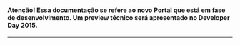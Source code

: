 #### Atenção! Essa documentação se refere ao novo Portal que está em fase de desenvolvimento. Um preview técnico será apresentado no Developer Day 2015.

<hr/>
